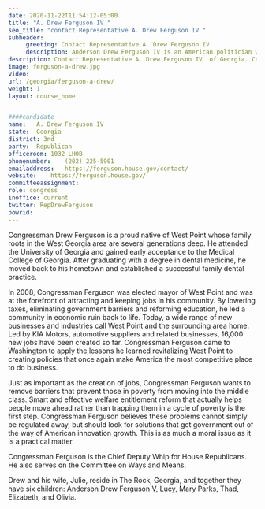 ```yaml
---
date: 2020-11-22T11:54:12-05:00
title: "A. Drew Ferguson IV "
seo_title: "contact Representative A. Drew Ferguson IV "
subheader:
     greeting: Contact Representative A. Drew Ferguson IV  
     description: Anderson Drew Ferguson IV is an American politician who is the U.S. Representative for Georgia's 3rd congressional district. The district stretches from the southern suburbs of Atlanta to the northern suburbs of Columbus.
description: Contact Representative A. Drew Ferguson IV  of Georgia. Contact information for A. Drew Ferguson IV  includes email address, phone number, and mailing address.
image: ferguson-a-drew.jpg
video: 
url: /georgia/ferguson-a-drew/
weight: 1
layout: course_home


####candidate
name:	A. Drew Ferguson IV 
state:	Georgia
district: 3nd
party:	Republican
officeroom:	1032 LHOB
phonenumber:	(202) 225-5901
emailaddress:	https://ferguson.house.gov/contact/
website:	https://ferguson.house.gov/
committeeassignment: 
role: congress
inoffice: current
twitter: RepDrewFerguson
powrid: 
---
```


Congressman Drew Ferguson is a proud native of West Point whose family roots in the West Georgia area are several generations deep. He attended the University of Georgia and gained early acceptance to the Medical College of Georgia. After graduating with a degree in dental medicine, he moved back to his hometown and established a successful family dental practice.

In 2008, Congressman Ferguson was elected mayor of West Point and was at the forefront of attracting and keeping jobs in his community. By lowering taxes, eliminating government barriers and reforming education, he led a community in economic ruin back to life. Today, a wide range of new businesses and industries call West Point and the surrounding area home. Led by KIA Motors, automotive suppliers and related businesses, 16,000 new jobs have been created so far. Congressman Ferguson came to Washington to apply the lessons he learned revitalizing West Point to creating policies that once again make America the most competitive place to do business.

Just as important as the creation of jobs, Congressman Ferguson wants to remove barriers that prevent those in poverty from moving into the middle class. Smart and effective welfare entitlement reform that actually helps people move ahead rather than trapping them in a cycle of poverty is the first step. Congressman Ferguson believes these problems cannot simply be regulated away, but should look for solutions that get government out of the way of American innovation growth. This is as much a moral issue as it is a practical matter.

Congressman Ferguson is the Chief Deputy Whip for House Republicans. He also serves on the Committee on Ways and Means.

Drew and his wife, Julie, reside in The Rock, Georgia, and together they have six children: Anderson Drew Ferguson V, Lucy, Mary Parks, Thad, Elizabeth, and Olivia.
